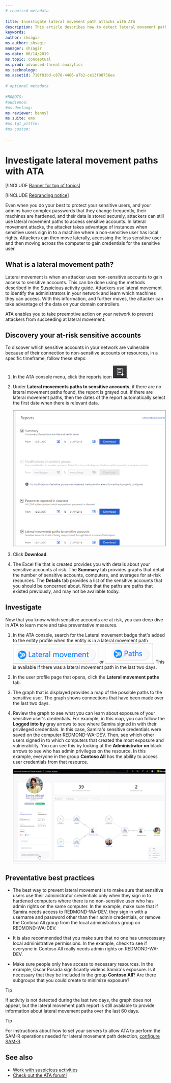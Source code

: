 ```yaml
---
# required metadata

title: Investigate lateral movement path attacks with ATA
description: This article describes how to detect lateral movement path attacks with Advanced Threat Analytics (ATA).
keywords:
author: shsagir
ms.author: shsagir
manager: shsagir
ms.date: 06/14/2019
ms.topic: conceptual
ms.prod: advanced-threat-analytics
ms.technology:
ms.assetid: 710f01bd-c878-4406-a7b2-ce13f98736ea

# optional metadata

#ROBOTS:
#audience:
#ms.devlang:
ms.reviewer: bennyl
ms.suite: ems
#ms.tgt_pltfrm:
#ms.custom:

---
```


# Investigate lateral movement paths with ATA

[!INCLUDE [Banner for top of topics](includes/banner.md)]

[!INCLUDE [Rebranding notice](includes/rebranding.md)]

Even when you do your best to protect your sensitive users, and your admins have complex passwords that they change frequently, their machines are hardened, and their data is stored securely, attackers can still use lateral movement paths to access sensitive accounts. In lateral movement attacks, the attacker takes advantage of instances when sensitive users sign in to a machine where a non-sensitive user has local rights. Attackers can then move laterally, accessing the less sensitive user and then moving across the computer to gain credentials for the sensitive user.

## What is a lateral movement path?

Lateral movement is when an attacker uses non-sensitive accounts to gain access to sensitive accounts. This can be done using the methods described in the [Suspicious activity guide](suspicious-activity-guide.md). Attackers use lateral movement to identify the administrators in your network and learn which machines they can access. With this information, and further moves, the attacker can take advantage of the data on your domain controllers.

ATA enables you to take preemptive action on your network to prevent attackers from succeeding at lateral movement.

## Discovery your at-risk sensitive accounts

To discover which sensitive accounts in your network are vulnerable because of their connection to non-sensitive accounts or resources, in a specific timeframe, follow these steps:

1. In the ATA console menu, click the reports icon ![reports icon](media/ata-report-icon.png).

1. Under **Lateral movements paths to sensitive accounts**, if there are no lateral movement paths found, the report is grayed out. If there are lateral movement paths, then the dates of the report automatically select the first date when there is relevant data.

    ![Screenshot showing report date selection](media/reports.png)

1. Click **Download**.

1. The Excel file that is created provides you with details about your sensitive accounts at risk. The **Summary** tab provides graphs that detail the number of sensitive accounts, computers, and averages for at-risk resources. The **Details** tab provides a list of the sensitive accounts that you should be concerned about. Note that the paths are paths that existed previously, and may not be available today.

## Investigate

Now that you know which sensitive accounts are at risk, you can deep dive in ATA to learn more and take preventative measures.

1. In the ATA console, search for the Lateral movement badge that's added to the entity profile when the entity is in a lateral movement path ![lateral icon](media/lateral-movement-icon.png) or ![path icon](media/paths-icon.png). This is available if there was a lateral movement path in the last two days.

1. In the user profile page that opens, click the **Lateral movement paths** tab.

1. The graph that is displayed provides a map of the possible paths to the sensitive user. The graph shows connections that have been made over the last two days.

1. Review the graph to see what you can learn about exposure of your sensitive user's credentials. For example, in this map, you can follow the **Logged into by** gray arrows to see where Samira signed in with their privileged credentials. In this case, Samira's sensitive credentials were saved on the computer REDMOND-WA-DEV. Then, see which other users signed in to which computers that created the most exposure and vulnerability. You can see this by looking at the **Administrator on** black arrows to see who has admin privileges on the resource. In this example, everyone in the group **Contoso All** has the ability to access user credentials from that resource.

    ![User profile lateral movement paths](media/user-profile-lateral-movement-paths.png)

## Preventative best practices

- The best way to prevent lateral movement is to make sure that sensitive users use their administrator credentials only when they sign in to hardened computers where there is no non-sensitive user who has admin rights on the same computer. In the example, make sure that if Samira needs access to REDMOND-WA-DEV, they sign in with a username and password other than their admin credentials, or remove the Contoso All group from the local administrators group on REDMOND-WA-DEV.

- It is also recommended that you make sure that no one has unnecessary local administrative permissions. In the example, check to see if everyone in Contoso All really needs admin rights on REDMOND-WA-DEV.

- Make sure people only have access to necessary resources. In the example, Oscar Posada significantly widens Samira's exposure. Is it necessary that they be included in the group **Contoso All**? Are there subgroups that you could create to minimize exposure?

> [!TIP]
> If activity is not detected during the last two days, the graph does not appear, but the lateral movement path report is still available to provide information about lateral movement paths over the last 60 days.

> [!TIP]
> For instructions about how to set your servers to allow ATA to perform the SAM-R operations needed for lateral movement path detection, [configure SAM-R](install-ata-step9-samr.md).

## See also

- [Work with suspicious activities](working-with-suspicious-activities.md)
- [Check out the ATA forum!](https://social.technet.microsoft.com/Forums/security/home?forum=mata)
